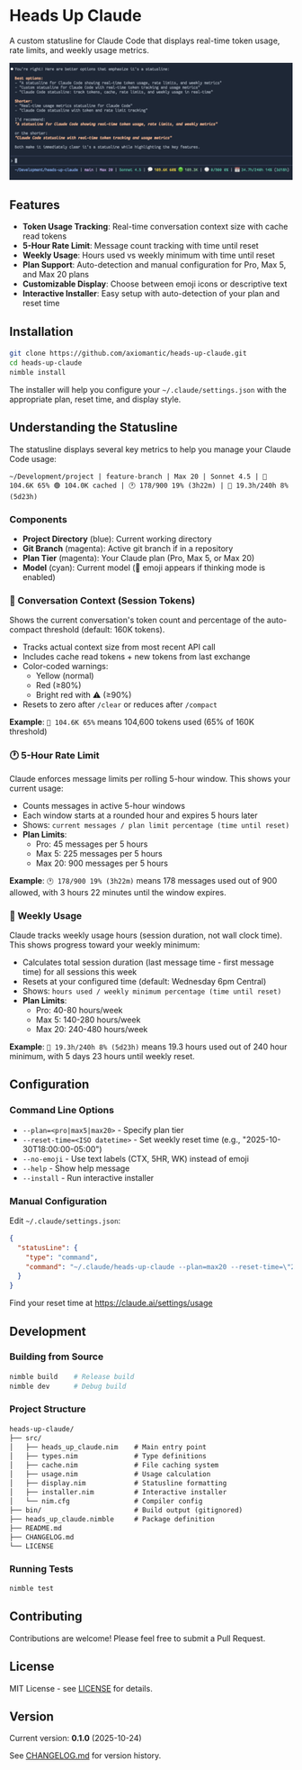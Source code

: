 # Heads Up Claude

A custom statusline for Claude Code that displays real-time token usage, rate limits, and weekly usage metrics.

![Screenshot](docs/screenshot.png)

## Features

- **Token Usage Tracking**: Real-time conversation context size with cache read tokens
- **5-Hour Rate Limit**: Message count tracking with time until reset
- **Weekly Usage**: Hours used vs weekly minimum with time until reset
- **Plan Support**: Auto-detection and manual configuration for Pro, Max 5, and Max 20 plans
- **Customizable Display**: Choose between emoji icons or descriptive text
- **Interactive Installer**: Easy setup with auto-detection of your plan and reset time

## Installation

```bash
git clone https://github.com/axiomantic/heads-up-claude.git
cd heads-up-claude
nimble install
```

The installer will help you configure your `~/.claude/settings.json` with the appropriate plan, reset time, and display style.

## Understanding the Statusline

The statusline displays several key metrics to help you manage your Claude Code usage:

```
~/Development/project | feature-branch | Max 20 | Sonnet 4.5 | 💬 104.6K 65% 🟢 104.0K cached | 🕐 178/900 19% (3h22m) | 📅 19.3h/240h 8% (5d23h)
```

### Components

- **Project Directory** (blue): Current working directory
- **Git Branch** (magenta): Active git branch if in a repository
- **Plan Tier** (magenta): Your Claude plan (Pro, Max 5, or Max 20)
- **Model** (cyan): Current model (🧠 emoji appears if thinking mode is enabled)

### 💬 Conversation Context (Session Tokens)

Shows the current conversation's token count and percentage of the auto-compact threshold (default: 160K tokens).

- Tracks actual context size from most recent API call
- Includes cache read tokens + new tokens from last exchange
- Color-coded warnings:
  - Yellow (normal)
  - Red (≥80%)
  - Bright red with ⚠️ (≥90%)
- Resets to zero after `/clear` or reduces after `/compact`

**Example**: `💬 104.6K 65%` means 104,600 tokens used (65% of 160K threshold)

### 🕐 5-Hour Rate Limit

Claude enforces message limits per rolling 5-hour window. This shows your current usage:

- Counts messages in active 5-hour windows
- Each window starts at a rounded hour and expires 5 hours later
- Shows: `current messages / plan limit percentage (time until reset)`
- **Plan Limits**:
  - Pro: 45 messages per 5 hours
  - Max 5: 225 messages per 5 hours
  - Max 20: 900 messages per 5 hours

**Example**: `🕐 178/900 19% (3h22m)` means 178 messages used out of 900 allowed, with 3 hours 22 minutes until the window expires.

### 📅 Weekly Usage

Claude tracks weekly usage hours (session duration, not wall clock time). This shows progress toward your weekly minimum:

- Calculates total session duration (last message time - first message time) for all sessions this week
- Resets at your configured time (default: Wednesday 6pm Central)
- Shows: `hours used / weekly minimum percentage (time until reset)`
- **Plan Limits**:
  - Pro: 40-80 hours/week
  - Max 5: 140-280 hours/week
  - Max 20: 240-480 hours/week

**Example**: `📅 19.3h/240h 8% (5d23h)` means 19.3 hours used out of 240 hour minimum, with 5 days 23 hours until weekly reset.

## Configuration

### Command Line Options

- `--plan=<pro|max5|max20>` - Specify plan tier
- `--reset-time=<ISO datetime>` - Set weekly reset time (e.g., "2025-10-30T18:00:00-05:00")
- `--no-emoji` - Use text labels (CTX, 5HR, WK) instead of emoji
- `--help` - Show help message
- `--install` - Run interactive installer

### Manual Configuration

Edit `~/.claude/settings.json`:

```json
{
  "statusLine": {
    "type": "command",
    "command": "~/.claude/heads-up-claude --plan=max20 --reset-time=\"2025-10-30T23:00:00+00:00\""
  }
}
```

Find your reset time at https://claude.ai/settings/usage

## Development

### Building from Source

```bash
nimble build    # Release build
nimble dev      # Debug build
```

### Project Structure

```
heads-up-claude/
├── src/
│   ├── heads_up_claude.nim    # Main entry point
│   ├── types.nim              # Type definitions
│   ├── cache.nim              # File caching system
│   ├── usage.nim              # Usage calculation
│   ├── display.nim            # Statusline formatting
│   ├── installer.nim          # Interactive installer
│   └── nim.cfg                # Compiler config
├── bin/                       # Build output (gitignored)
├── heads_up_claude.nimble     # Package definition
├── README.md
├── CHANGELOG.md
└── LICENSE
```

### Running Tests

```bash
nimble test
```

## Contributing

Contributions are welcome! Please feel free to submit a Pull Request.

## License

MIT License - see [LICENSE](LICENSE) for details.

## Version

Current version: **0.1.0** (2025-10-24)

See [CHANGELOG.md](CHANGELOG.md) for version history.
